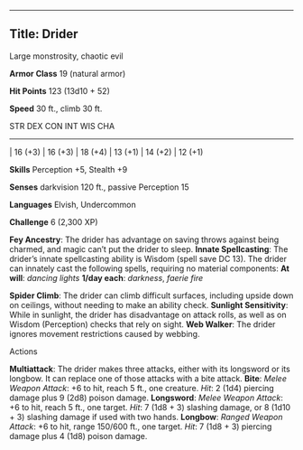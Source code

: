 -------------------------
Title: Drider
-------------------------


Large monstrosity, chaotic evil

**Armor Class** 19 (natural armor)

**Hit Points** 123 (13d10 + 52)

**Speed** 30 ft., climb 30 ft.

  STR         DEX         CON         INT         WIS         CHA
  ----------- ----------- ----------- ----------- ----------- -----------
  | 16 (+3)   | 16 (+3)   | 18 (+4)   | 13 (+1)   | 14 (+2)   | 12 (+1)

**Skills** Perception +5, Stealth +9

**Senses** darkvision 120 ft., passive Perception 15

**Languages** Elvish, Undercommon

**Challenge** 6 (2,300 XP)


**Fey Ancestry**: The drider has advantage on saving throws against
being charmed, and magic can’t put the drider to sleep.
**Innate Spellcasting**: The drider’s innate spellcasting ability is
Wisdom (spell save DC 13). The drider can innately cast the following
spells, requiring no material components:
**At will**: *dancing lights*
**1/day each**: *darkness*, *faerie fire*

**Spider Climb**: The drider can climb difficult surfaces, including
upside down on ceilings, without needing to make an ability check.
**Sunlight Sensitivity**: While in sunlight, the drider has disadvantage
on attack rolls, as well as on Wisdom (Perception) checks that rely on
sight.
**Web Walker**: The drider ignores movement restrictions caused by
webbing.


Actions

**Multiattack**: The drider makes three attacks, either with its
    longsword or its longbow. It can replace one of those attacks with a
    bite attack.
**Bite**: *Melee Weapon Attack*: +6 to hit, reach 5 ft.,
    one creature. *Hit*: 2 (1d4) piercing damage plus 9 (2d8)
    poison damage.
**Longsword**: *Melee Weapon Attack*: +6 to hit, reach 5 ft.,
    one target. *Hit*: 7 (1d8 + 3) slashing damage, or 8 (1d10 + 3)
    slashing damage if used with two hands.
**Longbow**: *Ranged Weapon Attack*: +6 to hit, range 150/600 ft.,
    one target. *Hit*: 7 (1d8 + 3) piercing damage plus 4 (1d8)
    poison damage.

